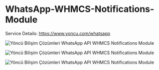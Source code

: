 # WhatsApp-WHMCS-Notifications-Module

Service Details:
https://www.yoncu.com/whatsapp

![Yöncü Bilişim Çözümleri WhatsApp API WHMCS Notifications Module](https://github.com/yoncu/WhatsApp-WHMCS-Notifications-Module/raw/main/Screenshot_7.png)

![Yöncü Bilişim Çözümleri WhatsApp API WHMCS Notifications Module](https://github.com/yoncu/WhatsApp-WHMCS-Notifications-Module/raw/main/Screenshot_8.png)

![Yöncü Bilişim Çözümleri WhatsApp API WHMCS Notifications Module](https://github.com/yoncu/WhatsApp-WHMCS-Notifications-Module/raw/main/Screenshot_9.png)
